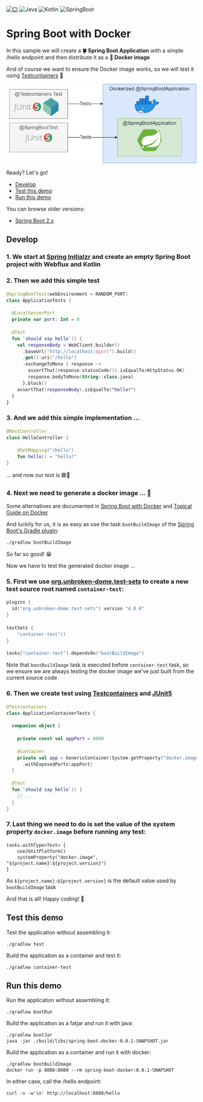 [![CI](https://github.com/rogervinas/spring-boot-docker/actions/workflows/gradle.yml/badge.svg?branch=master)](https://github.com/rogervinas/spring-boot-docker/actions/workflows/gradle.yml)
![Java](https://img.shields.io/badge/Java-17-blue?labelColor=black)
![Kotlin](https://img.shields.io/badge/Kotlin-1.9.20-blue?labelColor=black)
![SpringBoot](https://img.shields.io/badge/SpringBoot-3.1.15-blue?labelColor=black)

# Spring Boot with Docker

In this sample we will create a **🍀 Spring Boot Application** with a simple /hello endpoint and then distribute it as a **🐳 Docker image**

And of course we want to ensure the Docker image works, so we will test it using [Testcontainers](https://www.testcontainers.org/) 🤩

![Diagram](doc/diagram.png)

Ready? Let's go!

- [Develop](#develop)
- [Test this demo](#test-this-demo)
- [Run this demo](#run-this-demo)

You can browse older versions:
- [Spring Boot 2.x](https://github.com/rogervinas/spring-boot-docker/tree/spring-boot-2.x)

## Develop

### 1. We start at [Spring Initialzr](https://start.spring.io/#!type=gradle-project-kotlin&language=kotlin&packaging=jar&groupId=com.example&artifactId=demo&name=demo&description=Demo%20project%20for%20Spring%20Boot&packageName=com.example.demo&dependencies=webflux) and create an empty **Spring Boot** project with **Webflux** and **Kotlin**

### 2. Then we add this simple test

```kotlin
@SpringBootTest(webEnvironment = RANDOM_PORT)
class ApplicationTests {

  @LocalServerPort
  private var port: Int = 0

  @Test
  fun `should say hello`() {
    val responseBody = WebClient.builder()
      .baseUrl("http://localhost:$port").build()
      .get().uri("/hello")
      .exchangeToMono { response ->
        assertThat(response.statusCode()).isEqualTo(HttpStatus.OK)
        response.bodyToMono(String::class.java)
      }.block()
    assertThat(responseBody).isEqualTo("hello!")
  }
}
```

### 3. And we add this simple implementation ...

```kotlin
@RestController
class HelloController {

    @GetMapping("/hello")
    fun hello() = "hello!"
}
```

... and now our test is 🟩👏

### 4. Next we need to generate a docker image ... 🤔

Some alternatives are documented in [Spring Boot with Docker](https://spring.io/guides/gs/spring-boot-docker) and [Topical Guide on Docker](https://spring.io/guides/topicals/spring-boot-docker)

And luckily for us, it is as easy as use the task `bootBuildImage` of the [Spring Boot's Gradle plugin](https://docs.spring.io/spring-boot/docs/current/gradle-plugin/reference/htmlsingle/#build-image):

```bash
./gradlew bootBuildImage
```

So far so good! 😁

Now we have to test the generated docker image ...

### 5. First we use [org.unbroken-dome.test-sets](https://plugins.gradle.org/plugin/org.unbroken-dome.test-sets) to create a new test source root named `container-test`:

```kotlin
plugins {
  id("org.unbroken-dome.test-sets") version "4.0.0"
}

testSets {
    "container-test"()
}

tasks["container-test"].dependsOn("bootBuildImage")

```

Note that `bootBuildImage` task is executed before `container-test` task, so we ensure we are always testing the docker image we've just built from the current source code

### 6. Then we create test using [Testcontainers](https://www.testcontainers.org/features/creating_container/#creating-a-generic-container-based-on-an-image) and [JUnit5](https://www.testcontainers.org/test_framework_integration/junit_5)

```kotlin
@Testcontainers
class ApplicationContainerTests {

  companion object {

    private const val appPort = 8080

    @Container
    private val app = GenericContainer(System.getProperty("docker.image"))
      .withExposedPorts(appPort)
  }

  @Test
  fun `should say hello`() {
    // ...
  }
}
```

### 7. Last thing we need to do is set the value of the system property `docker.image` before running any test:

```
tasks.withType<Test> {
    useJUnitPlatform()
    systemProperty("docker.image", "${project.name}:${project.version}")
}
```

As `${project.name}:${project.version}` is the default value used by `bootBuildImage` task

And that is all! Happy coding! 💙

## Test this demo

Test the application without assembling it:
```
./gradlew test
```

Build the application as a container and test it:
```
./gradlew container-test
```

## Run this demo

Run the application without assembling it:
```shell
./gradlew bootRun
```

Build the application as a fatjar and run it with java:
```shell
./gradlew bootJar
java -jar ./build/libs/spring-boot-docker-0.0.1-SNAPSHOT.jar
```

Build the application as a container and run it with docker:
```shell
./gradlew bootBuildImage
docker run -p 8080:8080 --rm spring-boot-docker:0.0.1-SNAPSHOT
```

In either case, call the /hello endpoint:
```shell
curl -v -w'\n' http://localhost:8080/hello
```
